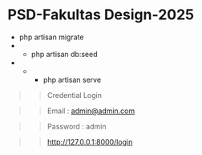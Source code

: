 # PSD-Fakultas Design-2025

- php artisan migrate
- - php artisan db:seed
- - - php artisan serve

> > Credential Login

> > Email : admin@admin.com

> > Password : admin

> > http://127.0.0.1:8000/login

